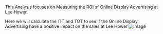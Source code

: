 This Analysis focuses on Measuring the ROI of Online Display Advertising at Lee Hower. 

Here we will calculate the ITT and TOT to see if the Online Display Advertising have a positive impact on the sales at Lee Hower
![image](https://github.com/user-attachments/assets/f7e097da-f49e-40f5-bae8-bf3af2aea5d0)
